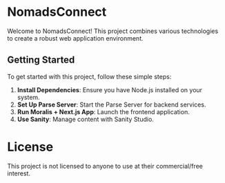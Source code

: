 
# NomadsConnect 

Welcome to NomadsConnect! This project combines various technologies to create a robust web application environment.

## Getting Started

To get started with this project, follow these simple steps:

1. **Install Dependencies**: Ensure you have Node.js installed on your system.
2. **Set Up Parse Server**: Start the Parse Server for backend services.
3. **Run Moralis + Next.js App**: Launch the frontend application.
4. **Use Sanity**: Manage content with Sanity Studio.

# License

This project is not licensed to anyone to use at their commercial/free interest.
